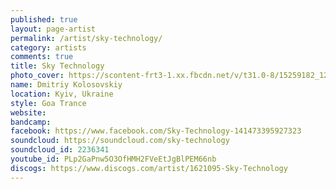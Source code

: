 ```yaml
---
published: true
layout: page-artist
permalink: /artist/sky-technology/
category: artists
comments: true
title: Sky Technology
photo_cover: https://scontent-frt3-1.xx.fbcdn.net/v/t31.0-8/15259182_1217973558251715_2478949442905721464_o.jpg?oh=e02e5d79553204e3aaab666a40b8e17e&oe=59AC159A
name: Dmitriy Kolosovskiy
location: Kyiv, Ukraine
style: Goa Trance
website: 
bandcamp: 
facebook: https://www.facebook.com/Sky-Technology-141473395927323
soundcloud: https://soundcloud.com/sky-technology
soundcloud_id: 2236341
youtube_id: PLp2GaPnw5O3OfHMH2FVeEtJgBlPEM66nb
discogs: https://www.discogs.com/artist/1621095-Sky-Technology
---
```

